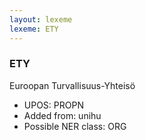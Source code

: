 ```yaml
---
layout: lexeme
lexeme: ETY
---
```


###  ETY

Euroopan Turvallisuus-Yhteisö
* UPOS:  PROPN
* Added from:  unihu
* Possible NER class:  ORG

